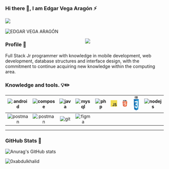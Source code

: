 ### Hi there 👋, I am Edgar Vega Aragón ⚡
<p align="start">
	<a href="https://github.com/veedsdev">
		<img src="https://readme-typing-svg.herokuapp.com?lines=Computer+Systems+Engineer+%F0%9F%92%BB;Junior+Developer+%F0%9F%91%A8%E2%80%8D%F0%9F%92%BB;Junior+Android+Developer+%F0%9F%93%B1;From+Mexico+%F0%9F%87%B2%F0%9F%87%BD&pause=100&color=FFFFFF&center=true&width=480&height=45">
	</a>
</p>







![EDGAR VEGA ARAGÓN](https://user-images.githubusercontent.com/107210868/235577953-a1b449f8-97d9-4e7e-ab14-1a2cedff5870.png)

<picture> <img align="right" src="https://github.com/7oSkaaa/7oSkaaa/blob/main/Images/Right_Side.gif?raw=true" width = 250px></picture> 
### Profile 💼
Full Stack Jr programmer with knowledge in mobile development, web development, database structures and interface design, with the commitment to continue acquiring new knowledge within the computing area.
### Knowledge and tools. 💡✏️
|<img src="https://www.vectorlogo.zone/logos/android/android-icon.svg" alt="android" width="40">  | <img src="https://tabris.com/wp-content/uploads/2021/06/jetpack-compose-icon_RGB.png" alt="compose" width="40">  | <img src="https://www.vectorlogo.zone/logos/java/java-vertical.svg" alt ="java" width="40"> | <img src="https://www.vectorlogo.zone/logos/mysql/mysql-ar21.svg" alt="mysql" width="40"> | <img src="https://www.vectorlogo.zone/logos/php/php-ar21.svg" alt="php" width="40"> | <img src="https://raw.githubusercontent.com/devicons/devicon/master/icons/javascript/javascript-original.svg" alt="js" width="40"> | <img src="https://raw.githubusercontent.com/devicons/devicon/master/icons/html5/html5-original-wordmark.svg" alt="html5" width="40"> | <img src="https://raw.githubusercontent.com/devicons/devicon/master/icons/css3/css3-original-wordmark.svg" alt="css3" width="45" height="45"/> | <img src="https://seeklogo.com/images/N/nodejs-logo-FBE122E377-seeklogo.com.png" alt="nodejs" width="45" height="45"/> | 
|:-:|:-:|:-:|:-:|:-:|:-:|:-:|:-:|:-:|
| <img src="https://www.vectorlogo.zone/logos/getpostman/getpostman-icon.svg" alt="postman" width="40"> | <img src="https://www.vectorlogo.zone/logos/visualstudio_code/visualstudio_code-icon.svg" alt="postman" width="40"> | <img src="https://www.vectorlogo.zone/logos/git-scm/git-scm-icon.svg" alt="git" width="40"> | <img src="https://4.bp.blogspot.com/-LiJZ5I8E7K8/XIe_GeI5glI/AAAAAAAAIuw/4Awu8j8r0P8TKBXzyxyslHEfplOlK9-6QCK4BGAYYCw/s1600/icon%2Bfigma%2Bvector.png" alt="figma" width="45" height="45"/> | 

<hr>


### GitHub Stats 🚀
![Anurag's GitHub stats](https://github-readme-stats.vercel.app/api?username=veedsdev&show_icons=true&theme=react)

<img src="https://github-readme-stats.vercel.app/api/top-langs?username=veedsdev&show_icons=true&locale=en&layout=compact&line_height=20&title_color=7A7ADB&icon_color=2234AE&text_color=D3D3D3&bg_color=0,000000,130F40" width="375"  alt="0xabdulkhalid"/>
